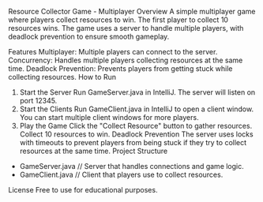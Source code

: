 Resource Collector Game - Multiplayer
Overview
A simple multiplayer game where players collect resources to win. The first player to collect 10 resources wins. The game uses a server to handle multiple players, with deadlock prevention to ensure smooth gameplay.

Features
Multiplayer: Multiple players can connect to the server.
Concurrency: Handles multiple players collecting resources at the same time.
Deadlock Prevention: Prevents players from getting stuck while collecting resources.
How to Run
1. Start the Server
Run GameServer.java in IntelliJ. The server will listen on port 12345.
2. Start the Clients
Run GameClient.java in IntelliJ to open a client window.
You can start multiple client windows for more players.
3. Play the Game
Click the "Collect Resource" button to gather resources.
Collect 10 resources to win.
Deadlock Prevention
The server uses locks with timeouts to prevent players from being stuck if they try to collect resources at the same time.
Project Structure

- GameServer.java    // Server that handles connections and game logic.
- GameClient.java    // Client that players use to collect resources.
  
License
Free to use for educational purposes.

